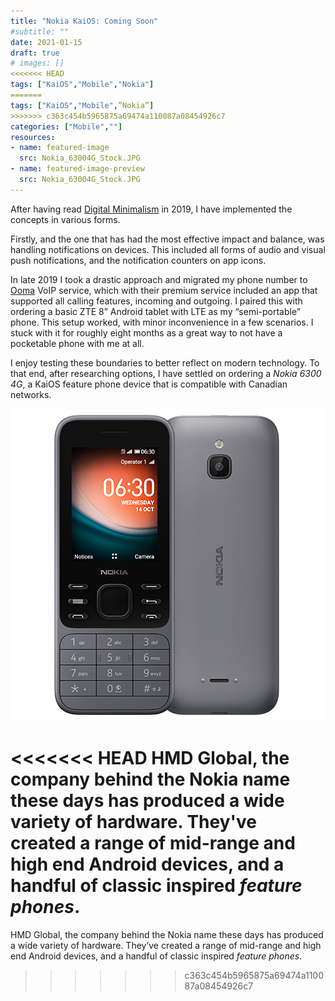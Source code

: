 ```yaml
---
title: "Nokia KaiOS: Coming Soon"
#subtitle: ""
date: 2021-01-15
draft: true
# images: []
<<<<<<< HEAD
tags: ["KaiOS","Mobile","Nokia"]
=======
tags: ["KaiOS","Mobile",”Nokia”]
>>>>>>> c363c454b5965875a69474a110087a08454926c7
categories: ["Mobile",""]
resources:
- name: featured-image
  src: Nokia_63004G_Stock.JPG
- name: featured-image-preview
  src: Nokia_63004G_Stock.JPG
---
```


After having read [Digital Minimalism]() in 2019, I have implemented the concepts in various forms.

Firstly, and the one that has had the most effective impact and balance, was handling notifications on devices. This included all forms of audio and visual push notifications, and the notification counters on app icons. 
<!--more-->
In late 2019 I took a drastic approach and migrated my phone number to [Ooma]() VoIP service, which with their premium service included an app that supported all calling features, incoming and outgoing. I paired this with ordering a basic ZTE 8” Android tablet with LTE as my “semi-portable” phone. This setup worked, with minor inconvenience in a few scenarios. I stuck with it for roughly eight months as a great way to not have a pocketable phone with me at all.

I enjoy testing these boundaries to better reflect on modern technology. To that end, after researching options, I have settled on ordering a *Nokia 6300 4G*, a KaiOS feature phone device that is compatible with Canadian networks.

![Nokia 6300 4G Store Picture](Nokia_63004G_Stock.JPG)

<<<<<<< HEAD
HMD Global, the company behind the Nokia name these days has produced a wide variety of hardware. They've created a range of mid-range and high end Android devices, and a handful of classic inspired *feature phones*. 
=======
HMD Global, the company behind the Nokia name these days has produced a wide variety of hardware. They’ve created a range of mid-range and high end Android devices, and a handful of classic inspired *feature phones*. 
>>>>>>> c363c454b5965875a69474a110087a08454926c7


